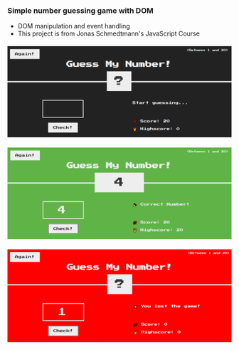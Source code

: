 ### Simple number guessing game with DOM

- DOM manipulation and event handling
- This project is from Jonas Schmedtmann's JavaScript Course

####

![png](png/01.png)

####

![png](png/02.png)

####

![png](png/03.png)
